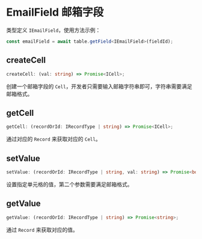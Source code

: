 # EmailField 邮箱字段
类型定义 `IEmailField`，使用方法示例：
```typescript
const emailField = await table.getField<IEmailField>(fieldId);
```

## createCell
```typescript
createCell: (val: string) => Promise<ICell>;
```
创建一个邮箱字段的 `Cell`，开发者只需要输入邮箱字符串即可，字符串需要满足邮箱格式。

## getCell
```typescript
getCell: (recordOrId: IRecordType | string) => Promise<ICell>;
```
通过对应的 `Record` 来获取对应的 `Cell`。

## setValue
```typescript
setValue: (recordOrId: IRecordType | string, val: string) => Promise<boolean>;
```
设置指定单元格的值，第二个参数需要满足邮箱格式。

## getValue
```typescript
getValue: (recordOrId: IRecordType | string) => Promise<string>;
```
通过 `Record` 来获取对应的值。
